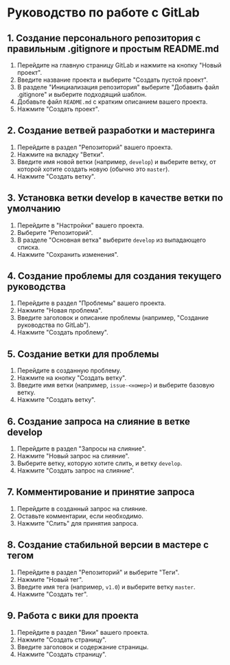 # Руководство по работе с GitLab

## 1. Создание персонального репозитория с правильным .gitignore и простым README.md

1. Перейдите на главную страницу GitLab и нажмите на кнопку "Новый проект".
2. Введите название проекта и выберите "Создать пустой проект".
3. В разделе "Инициализация репозитория" выберите "Добавить файл .gitignore" и выберите подходящий шаблон.
4. Добавьте файл `README.md` с кратким описанием вашего проекта.
5. Нажмите "Создать проект".

## 2. Создание ветвей разработки и мастеринга

1. Перейдите в раздел "Репозиторий" вашего проекта.
2. Нажмите на вкладку "Ветки".
3. Введите имя новой ветки (например, `develop`) и выберите ветку, от которой хотите создать новую (обычно это `master`).
4. Нажмите "Создать ветку".

## 3. Установка ветки develop в качестве ветки по умолчанию

1. Перейдите в "Настройки" вашего проекта.
2. Выберите "Репозиторий".
3. В разделе "Основная ветка" выберите `develop` из выпадающего списка.
4. Нажмите "Сохранить изменения".

## 4. Создание проблемы для создания текущего руководства

1. Перейдите в раздел "Проблемы" вашего проекта.
2. Нажмите "Новая проблема".
3. Введите заголовок и описание проблемы (например, "Создание руководства по GitLab").
4. Нажмите "Создать проблему".

## 5. Создание ветки для проблемы

1. Перейдите в созданную проблему.
2. Нажмите на кнопку "Создать ветку".
3. Введите имя ветки (например, `issue-<номер>`) и выберите базовую ветку.
4. Нажмите "Создать ветку".

## 6. Создание запроса на слияние в ветке develop

1. Перейдите в раздел "Запросы на слияние".
2. Нажмите "Новый запрос на слияние".
3. Выберите ветку, которую хотите слить, и ветку `develop`.
4. Нажмите "Создать запрос на слияние".

## 7. Комментирование и принятие запроса

1. Перейдите в созданный запрос на слияние.
2. Оставьте комментарии, если необходимо.
3. Нажмите "Слить" для принятия запроса.

## 8. Создание стабильной версии в мастере с тегом

1. Перейдите в раздел "Репозиторий" и выберите "Теги".
2. Нажмите "Новый тег".
3. Введите имя тега (например, `v1.0`) и выберите ветку `master`.
4. Нажмите "Создать тег".

## 9. Работа с вики для проекта

1. Перейдите в раздел "Вики" вашего проекта.
2. Нажмите "Создать страницу".
3. Введите заголовок и содержание страницы.
4. Нажмите "Создать страницу".


